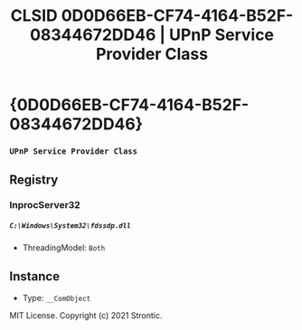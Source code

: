 ﻿---
title: "CLSID 0D0D66EB-CF74-4164-B52F-08344672DD46 | UPnP Service Provider Class"
excerpt: What is COM-Object CLSID 0D0D66EB-CF74-4164-B52F-08344672DD46?
---

# {0D0D66EB-CF74-4164-B52F-08344672DD46}

### `UPnP Service Provider Class`

## Registry


### InprocServer32

##### `C:\Windows\System32\fdssdp.dll`
* ThreadingModel: `Both`

## Instance

* Type: `__ComObject`

MIT License. Copyright (c) 2021 Strontic.


